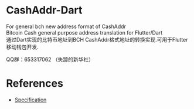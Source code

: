 # CashAddr-Dart

For general bch new address format of CashAddr  
Bitcoin Cash general purpose address translation for Flutter/Dart  
通过Dart实现的比特币地址到BCH CashAddr格式地址的转换实现.可用于Flutter移动钱包开发.  
  
QQ群：653317062 （失踪的新华社）
    
# References
* [Specification](https://github.com/Bitcoin-UAHF/spec/blob/master/cashaddr.md)
